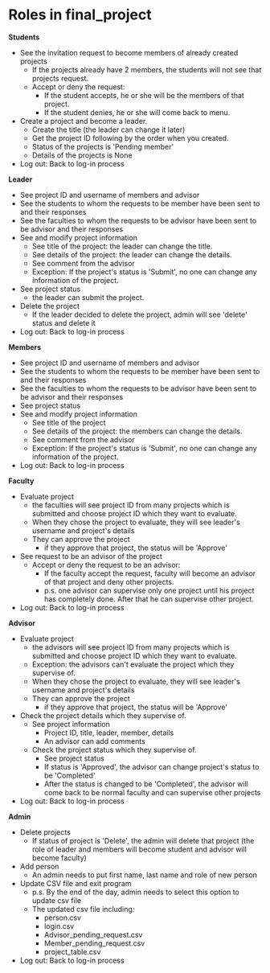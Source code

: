 # **Roles in final_project**

**Students**
  - See the invitation request to become members of already created projects
    - If the projects already have 2 members, the students will not see that projects request.
    - Accept or deny the request:
      - If the student accepts, he or she will be the members of that project.
      - If the student denies, he or she will come back to menu.
  - Create a project and become a leader.
    - Create the title (the leader can change it later)
    - Get the project ID following by the order when you created.
    - Status of the projects is 'Pending member'
    - Details of the projects is None
  - Log out: Back to log-in process

**Leader**
  - See project ID and username of members and advisor
  - See the students to whom the requests to be member have been sent to and their responses
  - See the faculties to whom the requests to be advisor have been sent to be advisor and their responses
  - See and modify project information
    - See title of the project: the leader can change the title.
    - See details of the project: the leader can change the details.
    - See comment from the advisor
    - Exception: If the project's status is 'Submit', no one can change any information of the project.
  - See project status
    - the leader can submit the project. 
  - Delete the project
    - If the leader decided to delete the project, admin will see 'delete' status and delete it
  - Log out: Back to log-in process

**Members**
  - See project ID and username of members and advisor
  - See the students to whom the requests to be member have been sent to and their responses
  - See the faculties to whom the requests to be advisor have been sent to be advisor and their responses
  - See project status 
  - See and modify project information
    - See title of the project
    - See details of the project: the members can change the details.
    - See comment from the advisor
    - Exception: If the project's status is 'Submit', no one can change any information of the project.
  - Log out: Back to log-in process

**Faculty**
  - Evaluate project
    - the faculties will see project ID from many projects which is submitted and choose project ID which they want to evaluate.
    - When they chose the project to evaluate, they will see leader's username and project's details
    - They can approve the project
      - if they approve that project, the status will be 'Approve'
  - See request to be an advisor of the project 
    - Accept or deny the request to be an advisor:
      - If the faculty accept the request, faculty will become an advisor of that project and deny other projects.
      - p.s. one advisor can supervise only one project until his project has completely done. After that he can supervise other project. 
  - Log out: Back to log-in process
  
**Advisor**
  - Evaluate project
    - the advisors will see project ID from many projects which is submitted and choose project ID which they want to evaluate.
    - Exception: the advisors can't evaluate the project which they supervise of.
    - When they chose the project to evaluate, they will see leader's username and project's details
    - They can approve the project
      - if they approve that project, the status will be 'Approve'
  - Check the project details which they supervise of.
    - See project information
        - Project ID, title, leader, member, details
        - An advisor can add comments
    - Check the project status which they supervise of.
      - See project status
      - If status is 'Approved', the advisor can change project's status to be 'Completed'
      - After the status is changed to be 'Completed', the advisor will come back to be normal faculty and can supervise other projects
  - Log out: Back to log-in process

**Admin**
  - Delete projects
    - If status of project is 'Delete', the admin will delete that project (the role of leader and members will become student and advisor will become faculty) 
  - Add person   
    - An admin needs to put first name, last name and role of new person
  - Update CSV file and exit program
    - p.s. By the end of the day, admin needs to select this option to update csv file
    - The updated csv file including:
      - person.csv
      - login.csv
      - Advisor_pending_request.csv
      - Member_pending_request.csv
      - project_table.csv
  - Log out: Back to log-in process

